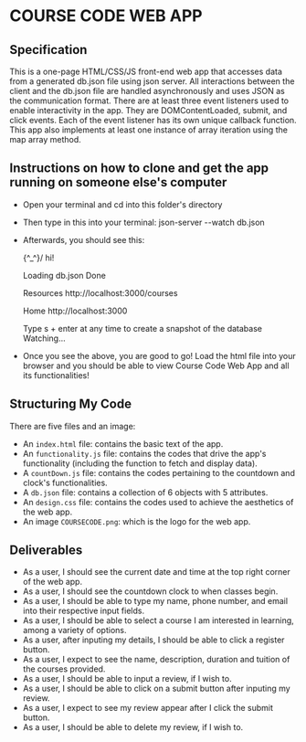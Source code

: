 # COURSE CODE WEB APP

## Specification
This is a one-page HTML/CSS/JS front-end web app that accesses data from a generated db.json file using json server. 
All interactions between the client and the db.json file are handled asynchronously and uses JSON as the 
communication format. There are at least three event listeners used to enable 
interactivity in the app. They are DOMContentLoaded, submit, and click events. 
Each of the event listener has its own unique callback function.  
This app also implements at least one instance of array iteration using the map array method. 


## Instructions on how to clone and get the app running on someone else's computer
* Open your terminal and cd into this folder's directory
* Then type in this into your terminal:
                json-server --watch db.json
* Afterwards, you should see this:

    \{^_^}/ hi!

  Loading db.json
  Done

  Resources
  http://localhost:3000/courses

  Home
  http://localhost:3000

  Type s + enter at any time to create a snapshot of the database
  Watching...
* Once you see the above, you are good to go! Load the html file into your browser and you should be able to view Course Code Web App and all its functionalities!


## Structuring My Code
There are five files and an image:
* An `index.html` file: contains the basic text of the app. 
* An `functionality.js` file: contains the codes that drive the app's functionality (including the function to fetch and display data).
* A `countDown.js` file: contains the codes pertaining to the countdown and clock's functionalities.
* A `db.json` file: contains a collection of 6 objects with 5 attributes.
* An `design.css` file: contains the codes used to achieve the aesthetics of the web app.
* An image `COURSECODE.png`: which is the logo for the web app.


## Deliverables
* As a user, I should see the current date and time at the top right corner of the web app.
* As a user, I should see the countdown clock to when classes begin. 
* As a user, I should be able to type my name, phone number, and email into their respective input fields.
* As a user, I should be able to select a course I am interested in learning, among a variety of options.
* As a user, after inputing my details, I should be able to click a register button.
* As a user, I expect to see the name, description, duration and tuition of the courses provided.  
* As a user, I should be able to input a review, if I wish to.
* As a user, I should be able to click on a submit button after inputing my review.
* As a user, I expect to see my review appear after I click the submit button.
* As a user, I should be able to delete my review, if I wish to. 